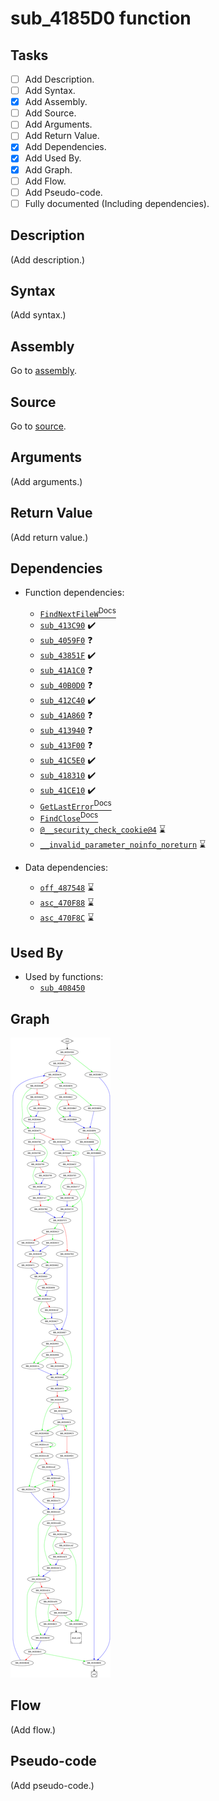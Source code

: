 # sub_4185D0 function

## Tasks

- [ ] Add Description.
- [ ] Add Syntax.
- [X] Add Assembly.
- [ ] Add Source.
- [ ] Add Arguments.
- [ ] Add Return Value.
- [X] Add Dependencies.
- [X] Add Used By.
- [X] Add Graph.
- [ ] Add Flow.
- [ ] Add Pseudo-code.
- [ ] Fully documented (Including dependencies).

## Description

(Add description.)

## Syntax

(Add syntax.)

## Assembly

Go to [assembly](../asm/sub_4185D0.asm).

## Source

Go to [source](../cc/sub_4185D0.cc).

## Arguments

(Add arguments.)

## Return Value

(Add return value.)

## Dependencies

* Function dependencies:
  * [`FindNextFileW`<sup>Docs</sup>](https://docs.microsoft.com/en-us/windows/win32/api/fileapi/nf-fileapi-findnextfilew)
  * [`sub_413C90`](sub_413C90.md) ✔️
  * [`sub_4059F0`](sub_4059F0.md) ❓
  * [`sub_43851F`](sub_43851F.md) ✔️
  * [`sub_41A1C0`](sub_41A1C0.md) ❓
  * [`sub_40B0D0`](sub_40B0D0.md) ❓
  * [`sub_412C40`](sub_412C40.md) ✔️
  * [`sub_41A860`](sub_41A860.md) ❓
  * [`sub_413940`](sub_413940.md) ❓
  * [`sub_413F00`](sub_413F00.md) ❓
  * [`sub_41C5E0`](sub_41C5E0.md) ✔️
  * [`sub_418310`](sub_418310.md) ✔️
  * [`sub_41CE10`](sub_41CE10.md) ✔️
  * [`GetLastError`<sup>Docs</sup>](https://docs.microsoft.com/en-us/windows/win32/api/errhandlingapi/nf-errhandlingapi-getlasterror)
  * [`FindClose`<sup>Docs</sup>](https://docs.microsoft.com/en-us/windows/win32/api/fileapi/nf-fileapi-findclose)
  * [`@__security_check_cookie@4`](@__security_check_cookie@4.md) ⌛
  * [`__invalid_parameter_noinfo_noreturn`](__invalid_parameter_noinfo_noreturn.md) ⌛


* Data dependencies:
  * [`off_487548`](off_487548.md) ⌛
  * [`asc_470F88`](asc_470F88.md) ⌛
  * [`asc_470F8C`](asc_470F8C.md) ⌛

## Used By

* Used by functions:
  * [`sub_408450`](sub_408450.md)

## Graph

![sub_4185D0 Graph](../svg/sub_4185D0.svg "sub_4185D0 Graph")

## Flow

(Add flow.)

## Pseudo-code

(Add pseudo-code.)
